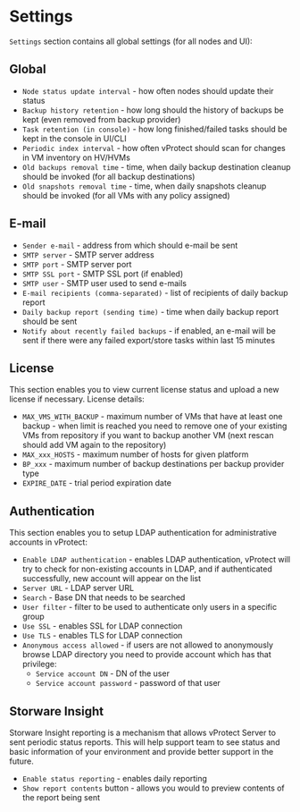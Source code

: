 # Settings

`Settings` section contains all global settings \(for all nodes and UI\):

## Global

* `Node status update interval` - how often nodes should update their status
* `Backup history retention` - how long should the history of backups be kept \(even removed from backup provider\)
* `Task retention (in console)` - how long finished/failed tasks should be kept in the console in UI/CLI
* `Periodic index interval` - how often vProtect should scan for changes in VM inventory on HV/HVMs
* `Old backups removal time` - time, when daily backup destination cleanup should be invoked \(for all backup destinations\)
* `Old snapshots removal time` - time, when daily snapshots cleanup should be invoked \(for all VMs with any policy assigned\)

## E-mail

* `Sender e-mail` - address from which should e-mail be sent 
* `SMTP server` - SMTP server address 
* `SMTP port` - SMTP server port 
* `SMTP SSL port` - SMTP SSL port \(if enabled\) 
* `SMTP user` - SMTP user used to send e-mails 
* `E-mail recipients (comma-separated)` - list of recipients of daily backup report
* `Daily backup report (sending time)` - time when daily backup report should be sent
* `Notify about recently failed backups` - if enabled, an e-mail will be sent if there were any failed export/store tasks within last 15 minutes

## License

This section enables you to view current license status and upload a new license if necessary. License details:

* `MAX_VMS_WITH_BACKUP` - maximum number of VMs that have at least one backup - when limit is reached you need to remove one of your existing VMs from repository if you want to backup another VM \(next rescan should add VM again to the repository\)
* `MAX_xxx_HOSTS` - maximum number of hosts for given platform
* `BP_xxx` - maximum number of backup destinations per backup provider type
* `EXPIRE_DATE` - trial period expiration date

## Authentication

This section enables you to setup LDAP authentication for administrative accounts in vProtect:

* `Enable LDAP authentication` - enables LDAP authentication, vProtect will try to check for non-existing accounts in LDAP, and if authenticated successfully, new account will appear on the list
* `Server URL` - LDAP server URL
* `Search` - Base DN that needs to be searched
* `User filter` - filter to be used to authenticate only users in a specific group
* `Use SSL` - enables SSL for LDAP connection
* `Use TLS` - enables TLS for LDAP connection
* `Anonymous access allowed` - if users are not allowed to anonymously browse LDAP directory you need to provide account which has that privilege:
  * `Service account DN` - DN of the user
  * `Service account password` - password of that user 

## Storware Insight

Storware Insight reporting is a mechanism that allows vProtect Server to sent periodic status reports. This will help support team to see status and basic information of your environment and provide better support in the future. 

* `Enable status reporting` - enables daily reporting
* `Show report contents` button - allows you would to preview contents of the report being sent

